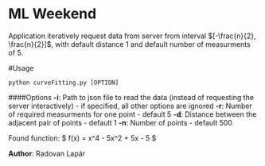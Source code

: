 ML Weekend 
===================

Application iteratively request  data from server from interval $[-\frac{n}{2}, \frac{n}{2}]$, with default distance 1 and default number of measurments of 5.

#Usage

```
python curveFitting.py [OPTION]
```

####Options
**-i**: Path to json file to read the data (instead of requesting the server interactively) - if specified, all other options are ignored
**-r**: Number of required measurments for one point - default 5
**-d**: Distance between the adjacent pair of points - default 1
**-n**: Number of points - default 500


Found function: $
f(x) = x^4 - 5x^2 + 5x - 5
$


**Author**: Radovan Lapár
